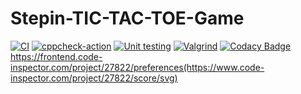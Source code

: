 # Stepin-TIC-TAC-TOE-Game
[![CI](https://github.com/vineetha430/Stepin-TIC-TAC-TOE-Game/actions/workflows/build.yml/badge.svg)](https://github.com/vineetha430/Stepin-TIC-TAC-TOE-Game/actions/workflows/build.yml)
[![cppcheck-action](https://github.com/vineetha430/Stepin-TIC-TAC-TOE-Game/actions/workflows/cpp.yml/badge.svg)](https://github.com/vineetha430/Stepin-TIC-TAC-TOE-Game/actions/workflows/cpp.yml)
[![Unit testing](https://github.com/vineetha430/Stepin-TIC-TAC-TOE-Game/actions/workflows/unit%20test.yml/badge.svg)](https://github.com/vineetha430/Stepin-TIC-TAC-TOE-Game/actions/workflows/unit%20test.yml)
[![Valgrind](https://github.com/vineetha430/Stepin-TIC-TAC-TOE-Game/actions/workflows/Valgrind.yml/badge.svg)](https://github.com/vineetha430/Stepin-TIC-TAC-TOE-Game/actions/workflows/Valgrind.yml)
[![Codacy Badge](https://app.codacy.com/project/badge/Grade/e52e3db428d54205abf05946b0cc6589)](https://www.codacy.com/gh/vineetha430/Stepin-TIC-TAC-TOE-Game/dashboard?utm_source=github.com&amp;utm_medium=referral&amp;utm_content=vineetha430/Stepin-TIC-TAC-TOE-Game&amp;utm_campaign=Badge_Grade)
https://frontend.code-inspector.com/project/27822/preferences(https://www.code-inspector.com/project/27822/score/svg)

